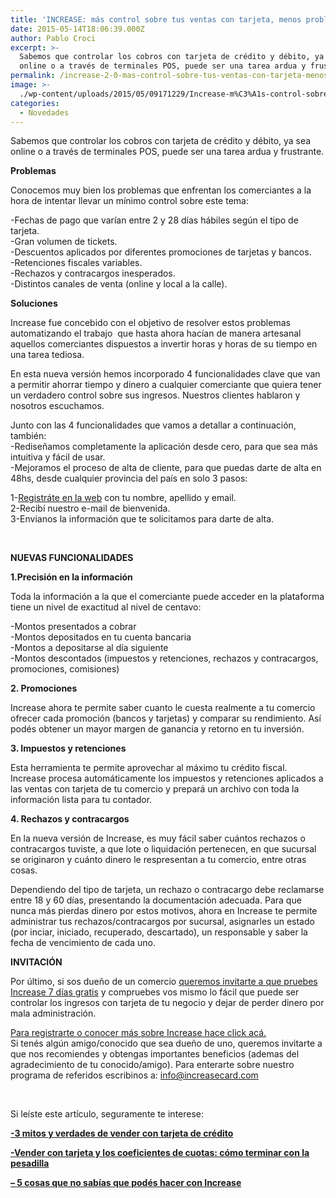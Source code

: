 ```yaml
---
title: 'INCREASE: más control sobre tus ventas con tarjeta, menos problemas.'
date: 2015-05-14T18:06:39.000Z
author: Pablo Croci
excerpt: >-
  Sabemos que controlar los cobros con tarjeta de crédito y débito, ya sea
  online o a través de terminales POS, puede ser una tarea ardua y frustrante
permalink: /increase-2-0-mas-control-sobre-tus-ventas-con-tarjeta-menos-problemas/
image: >-
  ./wp-content/uploads/2015/05/09171229/Increase-m%C3%A1s-control-sobre-tus-ventas-con-tarjeta-menos-problemas_t1_Increase-BLOG-News-16.jpg
categories:
  - Novedades
---
```

Sabemos que controlar los cobros con tarjeta de crédito y débito, ya sea online o a través de terminales POS, puede ser una tarea ardua y frustrante.

**Problemas**

Conocemos muy bien los problemas que enfrentan los comerciantes a la hora de intentar llevar un mínimo control sobre este tema:

-Fechas de pago que varían entre 2 y 28 días hábiles según el tipo de tarjeta.  
-Gran volumen de tickets.  
-Descuentos aplicados por diferentes promociones de tarjetas y bancos.  
-Retenciones fiscales variables.  
-Rechazos y contracargos inesperados.  
-Distintos canales de venta (online y local a la calle).

**Soluciones**

Increase fue concebido con el objetivo de resolver estos problemas automatizando el trabajo  que hasta ahora hacían de manera artesanal aquellos comerciantes dispuestos a invertir horas y horas de su tiempo en una tarea tediosa.

En esta nueva versión hemos incorporado 4 funcionalidades clave que van a permitir ahorrar tiempo y dinero a cualquier comerciante que quiera tener un verdadero control sobre sus ingresos. Nuestros clientes hablaron y nosotros escuchamos.

Junto con las 4 funcionalidades que vamos a detallar a continuación, también:  
-Rediseñamos completamente la aplicación desde cero, para que sea más intuitiva y fácil de usar.  
-Mejoramos el proceso de alta de cliente, para que puedas darte de alta en 48hs, desde cualquier provincia del país en solo 3 pasos:

1-[Registráte en la web](http://increasecard.com) con tu nombre, apellido y email.  
2-Recibí nuestro e-mail de bienvenida.  
3-Envianos la información que te solicitamos para darte de alta.

&nbsp;

**NUEVAS FUNCIONALIDADES**

**1.Precisión en la información**

Toda la información a la que el comerciante puede acceder en la plataforma tiene un nivel de exactitud al nivel de centavo:

-Montos presentados a cobrar  
-Montos depositados en tu cuenta bancaria  
-Montos a depositarse al día siguiente  
-Montos descontados (impuestos y retenciones, rechazos y contracargos, promociones, comisiones)

**2. Promociones**

Increase ahora te permite saber cuanto le cuesta realmente a tu comercio ofrecer cada promoción (bancos y tarjetas) y comparar su rendimiento. Así podés obtener un mayor margen de ganancia y retorno en tu inversión.

**3. Impuestos y retenciones**

Esta herramienta te permite aprovechar al máximo tu crédito fiscal. Increase procesa automáticamente los impuestos y retenciones aplicados a las ventas con tarjeta de tu comercio y prepará un archivo con toda la información lista para tu contador.

**4. Rechazos y contracargos**

En la nueva versión de Increase, es muy fácil saber cuántos rechazos o contracargos tuviste, a que lote o liquidación pertenecen, en que sucursal se originaron y cuánto dinero le respresentan a tu comercio, entre otras cosas.

Dependiendo del tipo de tarjeta, un rechazo o contracargo debe reclamarse entre 18 y 60 días, presentando la documentación adecuada. Para que nunca más pierdas dinero por estos motivos, ahora en Increase te permite administrar tus rechazos/contracargos por sucursal, asignarles un estado (por inciar, iniciado, recuperado, descartado), un responsable y saber la fecha de vencimiento de cada uno.

**INVITACIÓN**

Por último, si sos dueño de un comercio [queremos invitarte a que pruebes Increase 7 días gratis](http://increasecard.com) y compruebes vos mismo lo fácil que puede ser controlar los ingresos con tarjeta de tu negocio y dejar de perder dinero por mala administración.

[Para registrarte o conocer más sobre Increase hace click acá.](https://increasecard.com)  
Si tenés algún amigo/conocido que sea dueño de uno, queremos invitarte a que nos recomiendes y obtengas importantes beneficios (ademas del agradecimiento de tu conocido/amigo). Para enterarte sobre nuestro programa de referidos escribinos a: info@increasecard.com

&nbsp;

Si leíste este artículo, seguramente te interese:

**[-3 mitos y verdades de vender con tarjeta de crédito](https://www.increasecard.com/tarjetas-de-credito/55-mitos-y-verdades-sobre-aceptar-tarjetas-de-credito)**

**[-Vender con tarjeta y los coeficientes de cuotas: cómo terminar con la pesadilla](https://www.increasecard.com/blog/11-blog/tarjetas-de-credito/51-vender-con-tarjeta-y-los-coeficientes-de-cuotas-como-terminar-con-la-pesadilla)**

**[&#8211; 5 cosas que no sabías que podés hacer con Increase](https://www.increasecard.com/pymes/114-5-cosas-que-no-sabias-que-podes-hacer-con-increase)**
